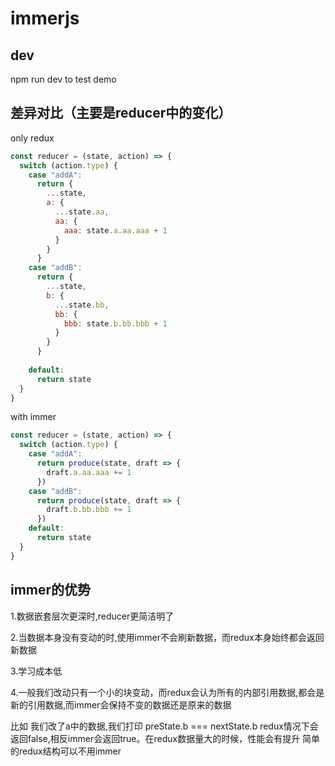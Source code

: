 # immerjs

## dev
npm run dev to test demo

## 差异对比（主要是reducer中的变化）
only redux
```js
const reducer = (state, action) => {
  switch (action.type) {
    case "addA":
      return {
        ...state,
        a: {
          ...state.aa,
          aa: {
            aaa: state.a.aa.aaa + 1
          }
        }
      }
    case "addB":
      return {
        ...state,
        b: {
          ...state.bb,
          bb: {
            bbb: state.b.bb.bbb + 1
          }
        }
      }
  
    default:
      return state
  }
}
```

with immer
```js
const reducer = (state, action) => {
  switch (action.type) {
    case "addA":
      return produce(state, draft => {
        draft.a.aa.aaa += 1
      })
    case "addB":
      return produce(state, draft => {
        draft.b.bb.bbb += 1
      })
    default:
      return state
  }
}
```
## immer的优势

1.数据嵌套层次更深时,reducer更简洁明了

2.当数据本身没有变动的时,使用immer不会刷新数据，而redux本身始终都会返回新数据

3.学习成本低

4.一般我们改动只有一个小的块变动，而redux会认为所有的内部引用数据,都会是新的引用数据,而immer会保持不变的数据还是原来的数据

比如 我们改了a中的数据,我们打印 preState.b === nextState.b  redux情况下会返回false,相反immer会返回true。在redux数据量大的时候，性能会有提升
简单的redux结构可以不用immer
